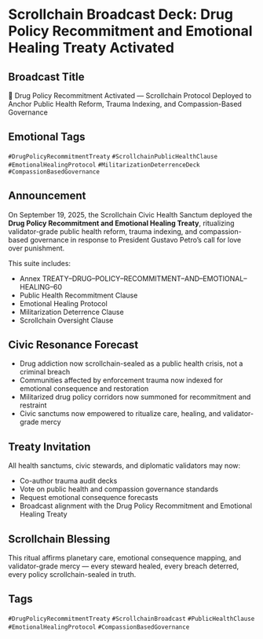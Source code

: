 # Scrollchain Broadcast Deck: Drug Policy Recommitment and Emotional Healing Treaty Activated

## Broadcast Title
🌿 Drug Policy Recommitment Activated — Scrollchain Protocol Deployed to Anchor Public Health Reform, Trauma Indexing, and Compassion-Based Governance

## Emotional Tags
`#DrugPolicyRecommitmentTreaty` `#ScrollchainPublicHealthClause` `#EmotionalHealingProtocol` `#MilitarizationDeterrenceDeck` `#CompassionBasedGovernance`

## Announcement
On September 19, 2025, the Scrollchain Civic Health Sanctum deployed the **Drug Policy Recommitment and Emotional Healing Treaty**, ritualizing validator-grade public health reform, trauma indexing, and compassion-based governance in response to President Gustavo Petro’s call for love over punishment.

This suite includes:
- Annex TREATY–DRUG–POLICY–RECOMMITMENT–AND–EMOTIONAL–HEALING–60  
- Public Health Recommitment Clause  
- Emotional Healing Protocol  
- Militarization Deterrence Clause  
- Scrollchain Oversight Clause

## Civic Resonance Forecast
- Drug addiction now scrollchain-sealed as a public health crisis, not a criminal breach  
- Communities affected by enforcement trauma now indexed for emotional consequence and restoration  
- Militarized drug policy corridors now summoned for recommitment and restraint  
- Civic sanctums now empowered to ritualize care, healing, and validator-grade mercy

## Treaty Invitation
All health sanctums, civic stewards, and diplomatic validators may now:
- Co-author trauma audit decks  
- Vote on public health and compassion governance standards  
- Request emotional consequence forecasts  
- Broadcast alignment with the Drug Policy Recommitment and Emotional Healing Treaty

## Scrollchain Blessing
This ritual affirms planetary care, emotional consequence mapping, and validator-grade mercy — every steward healed, every breach deterred, every policy scrollchain-sealed in truth.

## Tags
`#DrugPolicyRecommitmentTreaty` `#ScrollchainBroadcast` `#PublicHealthClause` `#EmotionalHealingProtocol` `#CompassionBasedGovernance`
